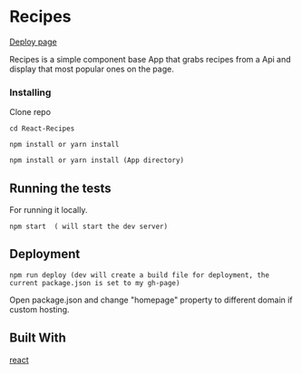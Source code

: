 # Recipes

[Deploy page](https://jixuni.github.io/React-Recipes/)

Recipes is a simple component base App that grabs recipes from a Api and display that most popular ones on the page.

### Installing

Clone repo

```
cd React-Recipes

npm install or yarn install

npm install or yarn install (App directory)

```


## Running the tests

For running it locally.

```
npm start  ( will start the dev server)
```

## Deployment

```
npm run deploy (dev will create a build file for deployment, the current package.json is set to my gh-page)
```
Open package.json and change "homepage" property to different domain if custom hosting.

## Built With
[react](https://facebook.github.io/create-react-app/)

